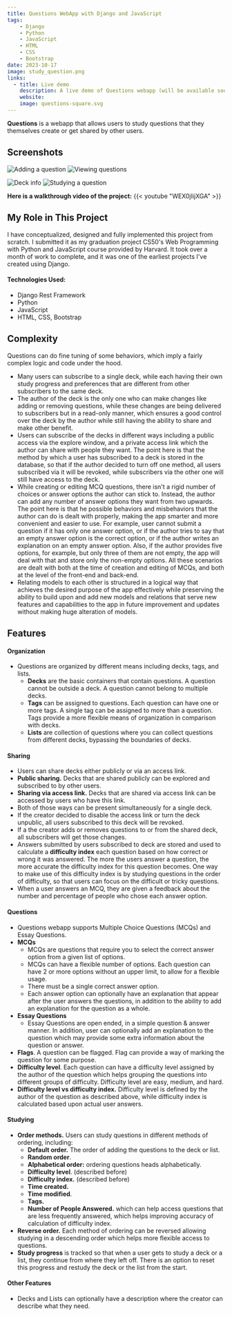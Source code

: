 ```yaml
---
title: Questions WebApp with Django and JavaScript
tags:
    - Django
    - Python
    - JavaScript
    - HTML
    - CSS
    - Bootstrap
date: 2023-10-17
image: study_question.png
links:
  - title: Live demo
    description: A live demo of Questions webapp (will be available soon)
    website:
    image: questions-square.svg
---
```


**Questions** is a webapp that allows users to study questions that they themselves create or get shared by other users.

## Screenshots
![Adding a question](add_question.png) ![Viewing questions](deck_questions.png) 

![Deck info](deck_info.png) ![Studying a question](study_question.png)

**Here is a walkthrough video of the project:**
{{< youtube "WEX0jIijXGA" >}}

## My Role in This Project
I have conceptualized, designed and fully implemented this project from scratch. I submitted it as my graduation project CS50's Web Programming with Python and JavaScript course provided by Harvard. It took over a month of work to complete, and it was one of the earliest projects I've created using Django.

#### Technologies Used:
- Django Rest Framework
- Python
- JavaScript
- HTML, CSS, Bootstrap

## Complexity
Questions can do fine tuning of some behaviors, which imply a fairly complex logic and code under the hood.
- Many users can subscribe to a single deck, while each having their own study progress and preferences that are different from other subscribers to the same deck.
- The author of the deck is the only one who can make changes like adding or removing questions, while these changes are being delivered to subscribers but in a read-only manner, which ensures a good control over the deck by the author while still having the ability to share and make other benefit.
- Users can subscribe of the decks in different ways including a public access via the explore window, and a private access link which the author can share with people they want. The point here is that the method by which a user has subscribed to a deck is stored in the database, so that if the author decided to turn off one method, all users subscribed via it will be revoked, while subscribers via the other one will still have access to the deck.
- While creating or editing MCQ questions, there isn't a rigid number of choices or answer options the author can stick to. Instead, the author can add any number of answer options they want from two upwards. The point here is that he possible behaviors and misbehaviors that the author can do is dealt with properly, making the app smarter and more convenient and easier to use. For example, user cannot submit a question if it has only one answer option, or if the author tries to say that an empty answer option is the correct option, or if the author writes an explanation on an empty answer option. Also, if the author provides five options, for example, but only three of them are not empty, the app will deal with that and store only the non-empty options. All these scenarios are dealt with both at the time of creation and editing of MCQs, and both at the level of the front-end and back-end.
- Relating models to each other is structured in a logical way that achieves the desired purpose of the app effectively while preserving the ability to build upon and add new models and relations that serve new features and capabilities to the app in future improvement and updates without making huge alteration of models.
## Features
#### Organization
- Questions are organized by different means including decks, tags, and lists.
	- **Decks** are the basic containers that contain questions. A question cannot be outside a deck. A question cannot belong to multiple decks.
	- **Tags** can be assigned to questions. Each question can have one or more tags. A single tag can be assigned to more than a question. Tags provide a more flexible means of organization in comparison with decks.
	- **Lists** are collection of questions where you can collect questions from different decks, bypassing the boundaries of decks.
#### Sharing
- Users can share decks either publicly or via an access link.
- **Public sharing.** Decks that are shared publicly can be explored and subscribed to by other users.
- **Sharing via access link.** Decks that are shared via access link can be accessed by users who have this link.
- Both of those ways can be present simultaneously for a single deck.
- If the creator decided to disable the access link or turn the deck unpublic, all users subscribed to this deck will be revoked.
- If a the creator adds or removes questions to or from the shared deck, all subscribers will get those changes.
- Answers submitted by users subscribed to deck are stored and used to calculate a **difficulty index** each question based on how correct or wrong it was answered. The more the users answer a question, the more accurate the difficulty index for this question becomes. One way to make use of this difficulty index is by studying questions in the order of difficulty, so that users can focus on the difficult or tricky questions.
- When a user answers an MCQ, they are given a feedback about the number and percentage of people who chose each answer option.
#### Questions
- Questions webapp supports Multiple Choice Questions (MCQs) and Essay Questions.
- **MCQs**
	- MCQs are questions that require you to select the correct answer option from a given list of options.
	- MCQs can have a flexible number of options. Each question can have 2 or more options without an upper limit, to allow for a flexible usage. 
	- There must be a single correct answer option.
	- Each answer option can optionally have an explanation that appear after the user answers the questions, in addition to the ability to add an explanation for the question as a whole.
- **Essay Questions**
	- Essay Questions are open ended, in a simple question & answer manner. In addition, user can optionally add an explanation to the question which may provide some extra information about the question or answer. 
- **Flags**. A question can be flagged. Flag can provide a way of marking the question for some purpose.
- **Difficulty level**. Each question can have a difficulty level assigned by the author of the question which helps grouping the questions into different groups of difficulty. Difficulty level are easy, medium, and hard. 
- **Difficulty level vs difficulty index.** Difficulty level is defined by the author of the question as described above, while difficulty index is calculated based upon actual user answers.
#### Studying
- **Order methods.** Users can study questions in different methods of ordering, including:
	- **Default order.** The order of adding the questions to the deck or list.
	- **Random order**.
	- **Alphabetical order:** ordering questions heads alphabetically.
	- **Difficulty level**. (described before)
	- **Difficulty index.** (described before)
	- **Time created.**
	- **Time modified**.
	- **Tags.**
	- **Number of People Answered.** which can help access questions that are less frequently answered, which helps improving accuracy of calculation of difficulty index.
- **Reverse order.** Each method of ordering can be reversed allowing studying in a descending order which helps more flexible access to questions. 
- **Study progress** is tracked so that when a user gets to study a deck or a list, they continue from where they left off. There is an option to reset this progress and restudy the deck or the list from the start.
#### Other Features
- Decks and Lists can optionally have a description where the creator can describe what they need.

